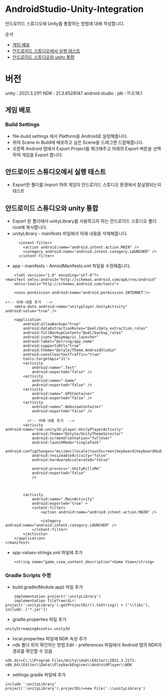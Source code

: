 # AndroidStudio-Unity-Integration
안드로이드 스튜디오에 Unity를 통합하는 방법에 대해 작성합니다.

순서
- [게임 배포](#게임-배포)
- [안드로이드 스튜디오에서 실행 테스트](#안드로이드-스튜디오에서-실행-테스트)
- [안드로이드 스튜디오와 unity 통합](#안드로이드-스튜디오와-unity-통합)
# 버전
unity : 2021.3.21f1
NDK : 21.3.6528147
android studio : 
jdk : 11.0.16.1

## 게임 배포
### Build Settings
- file-build settings 에서 Platform을 Android로 설정해줍니다.
- 위의 Scene In Build에 배포하고 싶은 Scene을 드래그앤 드랍해줍니다.
- 오른쪽 Android 탭에서 Export Project를 체크해주고 아래의 Export 버튼을 선택하여 게임을 Export 합니다.

## 안드로이드 스튜디오에서 실행 테스트
- Export한 폴더를 Import 하여 게임이 안드로이드 스튜디오 환경에서 잘실행되는지 테스트

## 안드로이드 스튜디오와 unity 통합
- Export 된 폴더에서 unityLibrary를 사용하고자 하는 안드로이드 스튜디오 폴더 root에 복사합니다.
- unityLibrary - manifests 파일에서 아래 내용을 삭제해줍니다.
```
      <intent-filter>
        <action android:name="android.intent.action.MAIN" />
        <category android:name="android.intent.category.LAUNCHER" />
      </intent-filter>
```

- app - manifests - AnroidManifests.xml 파일을 수정해줍니다.
```
    <?xml version="1.0" encoding="utf-8"?>
<manifest xmlns:android="http://schemas.android.com/apk/res/android"
    xmlns:tools="http://schemas.android.com/tools">

    <uses-permission android:name="android.permission.INTERNET"/>

<!-- 아래 내용 추가  -->
    <meta-data android:name="unityplayer.UnityActivity" android:value="true" />

    <application
        android:allowBackup="true"
        android:dataExtractionRules="@xml/data_extraction_rules"
        android:fullBackupContent="@xml/backup_rules"
        android:icon="@mipmap/ic_launcher"
        android:label="@string/app_name"
        android:supportsRtl="true"
        android:theme="@style/Theme.AndroidStudio"
        android:usesCleartextTraffic="true"
        tools:targetApi="31">
        <activity
            android:name=".Test"
            android:exported="false" />
        <activity
            android:name=".Game"
            android:exported="false" />
        <activity
            android:name=".GPSContainer"
            android:exported="false" />
        <activity
            android:name=".WebviewContainer"
            android:exported="false" />
            
          <!-- 아래 내용 추가  -->
        <activity android:name="com.unity3d.player.UnityPlayerActivity"
            android:theme="@style/UnityThemeSelector"
            android:screenOrientation="fullUser"
            android:launchMode="singleTask"
            android:configChanges="mcc|mnc|locale|touchscreen|keyboard|keyboardHidden|navigation|orientation|screenLayout|uiMode|screenSize|smallestScreenSize|fontScale|layoutDirection|density"
            android:resizeableActivity="false"
            android:hardwareAccelerated="false"

            android:process=".UnityKillsMe"
            android:exported="false"
            />
            
            
            
        <activity
            android:name=".MainActivity"
            android:exported="true" >
            <intent-filter>
                <action android:name="android.intent.action.MAIN" />

                <category android:name="android.intent.category.LAUNCHER" />
            </intent-filter>
        </activity>
    </application>
</manifest>

```

- app-values-strings.xml 파일에 추가
```
    <string name="game_view_content_description">Game View</string>
```



### Gradle Scripts 수정    
- build.gradle(Module:app) 파일 추가
```
    implementation project(':unityLibrary')
    implementation fileTree(dir: project(':unityLibrary').getProjectDir().toString() + ('\\libs'), include: ['*.jar'])

```

- gradle.properties 파일 추가
```
unityStreamingAssets=.unity3d
```

- local.properties 파일에 NDK 속성 추가
- ndk 폴더 위치 확인하는 방법 Edit - preferences 파일에서 Android 탭의 NDK의 경로를 확인할 수 있음
```
ndk.dir=C\:\\Program Files/Unity\\Hub\\Editor\\2021.3.21f1-x86_64\\Editor\\Data\\PlaybackEngines\\AndroidPlayer\\NDK
```

- settings.gradle 파일에 추가
```
include ':unityLibrary'
project(':unityLibrary').projectDir=new File('.\\unityLibrary')
```
